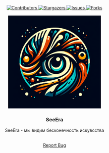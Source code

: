 <div align="center">
  <a href=" https://github.com/nothing126/openaihub/graphs/contributors">
    <img src="https://img.shields.io/github/contributors/nothing126/openaihub.svg?style=for-the-badge" alt="Contributors">
  </a>
  <a href="https://github.com/nothing126/openaihub/stargazers">
    <img src="https://img.shields.io/github/stars/nothing126/openaihub.svg?style=for-the-badge" alt="Stargazers">
  </a>
  <a href="https://github.com/nothing126/openaihub/issues">
    <img src="https://img.shields.io/github/issues/nothing126/openaihub.svg?style=for-the-badge" alt="Issues">
  </a>
  <a href="https://github.com/nothing126/openaihub/network/members">
    <img src="https://img.shields.io/github/forks/nothing126/openaihub.svg?style=for-the-badge" alt="Forks">
  </a>
</div>

 <!-- PROJECT LOGO -->
<br />
<div align="center">
  <a href="https://github.com/nothing126/">
    <img src="https://github.com/nothing126/SeeEra/blob/master/img/25686867444.png" alt="Logo" width="300" height="300">
  </a>

  <h3 align="center">SeeEra</h3>
  SeeEra - мы видим бесконечность искувсства 
  <p align="center">
    <br />
    <a href="https://t.me/Nonthing1571">Report Bug</a>
   
  </p>
</div>
